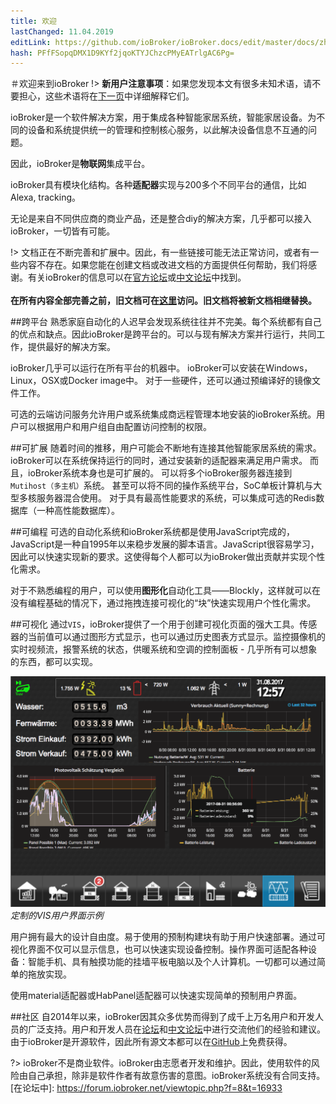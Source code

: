 ```yaml
---
title: 欢迎
lastChanged: 11.04.2019
editLink: https://github.com/ioBroker/ioBroker.docs/edit/master/docs/zh-cn/README.md
hash: PFfFSopqDMX1D9KYf2jqoKTYJChzcPMyEATrlgAC6Pg=
---
```

＃欢迎来到ioBroker
!> **新用户注意事项**：如果您发现本文有很多未知术语，请不要担心，这些术语将在[下一页](basics/README.md)中详细解释它们。

ioBroker是一个软件解决方案，用于集成各种智能家居系统，智能家居设备。为不同的设备和系统提供统一的管理和控制核心服务，以此解决设备信息不互通的问题。

因此，ioBroker是**物联网**集成平台。

ioBroker具有模块化结构。各种**适配器**实现与200多个不同平台的通信，比如Alexa, tracking。

无论是来自不同供应商的商业产品，还是整合diy的解决方案，几乎都可以接入ioBroker，一切皆有可能。

!> 文档正在不断完善和扩展中。因此，有一些链接可能无法正常访问，或者有一些内容不存在。如果您能在创建文档或改进文档的方面提供任何帮助，我们将感谢。有关ioBroker的信息可以在[官方论坛](https://forum.iobroker.net)或[中文论坛](https://bbs.iobroker.cn/)中找到。 <br><br> **在所有内容全部完善之前，旧文档可在[这里](http://www.iobroker.net)访问。旧文档将被新文档相继替换。**

##跨平台
熟悉家庭自动化的人迟早会发现系统往往并不完美。每个系统都有自己的优点和缺点。因此ioBroker是跨平台的。可以与现有解决方案并行运行，共同工作，提供最好的解决方案。

ioBroker几乎可以运行在所有平台的机器中。 ioBroker可以安装在Windows，Linux，OSX或Docker image中。
对于一些硬件，还可以通过预编译好的镜像文件工作。

可选的云端访问服务允许用户或系统集成商远程管理本地安装的ioBroker系统。用户可以根据用户和用户组自由配置访问控制的权限。

##可扩展
随着时间的推移，用户可能会不断地有连接其他智能家居系统的需求。ioBroker可以在系统保持运行的同时，通过安装新的适配器来满足用户需求。
而且，ioBroker系统本身也是可扩展的。
可以将多个ioBroker服务器连接到`Mutihost（多主机）`系统。
甚至可以将不同的操作系统平台，SoC单板计算机与大型多核服务器混合使用。
对于具有最高性能要求的系统，可以集成可选的Redis数据库（一种高性能数据库）。

##可编程
可选的自动化系统和ioBroker系统都是使用JavaScript完成的，JavaScript是一种自1995年以来稳步发展的脚本语言。JavaScript很容易学习，因此可以快速实现新的要求。这使得每个人都可以为ioBroker做出贡献并实现个性化需求。

对于不熟悉编程的用户，可以使用**图形化**自动化工具——Blockly，这样就可以在没有编程基础的情况下，通过拖拽连接可视化的“块”快速实现用户个性化需求。

##可视化
通过`VIS`，ioBroker提供了一个用于创建可视化页面的强大工具。传感器的当前值可以通过图形方式显示，也可以通过历史图表方式显示。监控摄像机的实时视频流，报警系统的状态，供暖系统和空调的控制面板 - 几乎所有可以想象的东西，都可以实现。

![VIS](../de/media/vis2.png)*定制的VIS用户界面示例*

用户拥有最大的设计自由度。易于使用的预制构建块有助于用户快速部署。通过可视化界面不仅可以显示信息，也可以快速实现设备控制。操作界面可适配各种设备：智能手机、具有触摸功能的挂墙平板电脑以及个人计算机。一切都可以通过简单的拖放实现。

使用material适配器或HabPanel适配器可以快速实现简单的预制用户界面。

##社区
自2014年以来，ioBroker因其众多优势而得到了成千上万名用户和开发人员的广泛支持。用户和开发人员在[论坛](https://forum.iobroker.net)和[中文论坛](https://bbs.iobroker.cn/)中进行交流他们的经验和建议。由于ioBroker是开源软件，因此所有源文本都可以在[GitHub](https://github.com/ioBroker)上免费获得。

?> ioBroker不是商业软件。ioBroker由志愿者开发和维护。因此，使用软件的风险由自己承担，除非是软件作者有故意伤害的意图。ioBroker系统没有合同支持。
[在论坛中]: https://forum.iobroker.net/viewtopic.php?f=8&t=16933
